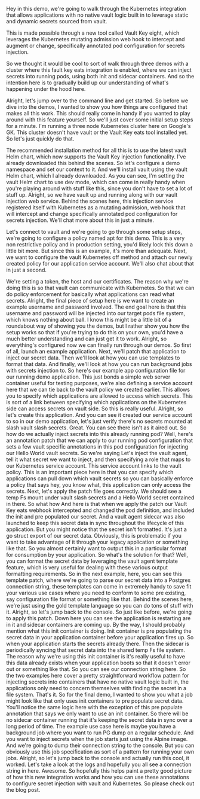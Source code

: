 Hey in this demo, we're going to walk through the Kubernetes integration that allows applications with no native vault 
logic built in to leverage static and dynamic secrets sourced from vault. 

This is made possible through a new tool called Vault Key eight, which leverages the Kubernetes mutating admission web hook to 
intercept and augment or change, specifically annotated pod configuration for secrets injection. 

So we thought it would be cool to sort of walk through three demos with a cluster where this fault key eats integration 
is enabled, where we can inject secrets into running pods, using both init and sidecar containers. And so the intention here is to gradually 
build up our understanding of what's happening under the hood here. 

Alright, let's jump over to the command line and get started. So before we dive into the demos, I wanted to show you how things are configured that
makes all this work. This should really come in handy if you wanted to play around with this feature yourself. So we'll just cover some initial 
setup steps for a minute. I'm running a three node Kubernetes cluster here on Google's GK. This cluster doesn't have vault or the Vault Key eats 
tool installed yet. So let's just quickly do that. 

The recommended installation method for all this is to use the latest vault Helm chart, which now supports the Vault Key injection functionality. I've already downloaded this behind the scenes. So let's configure a demo namespace and set 
our context to it. And we'll install vault using the vault Helm chart, which I already downloaded. As you can see, I'm setting the vault Helm 
chart to use dev mode, which can come in really handy when you're playing around with stuff like this, since you don't have to set a lot of stuff up.
Alright, so we have vault up and running along with our vault injection web service. Behind the scenes here, this injection service registered itself 
with Kubernetes as a mutating admission, web hook that will intercept and change specifically annotated pod configuration for secrets injection. 
We'll chat more about this in just a minute.

Let's connect to vault and we're going to go through some setup steps, we're going to 
configure a policy named apt for this demo. This is a very non restrictive policy and in production setting, you'd likely lock this down a 
little bit more. But since this is an example, it's more than adequate. Next, we want to configure the vault Kubernetes off method and attach our 
newly created policy for our application service account. We'll also chat about that in just a second. 

We're setting a token, the host and our 
certificates. The reason why we're doing this is so that vault can communicate with Kubernetes. So that we can do policy enforcement for basically
what applications can read what secrets. Alright, the final piece of setup here is we want to create an example username and password involved. The 
end goal here is that this username and password will be injected into our target pods file system, which knows nothing about ball. I know this
might be a little bit of a roundabout way of showing you the demos, but I rather show you how the setup works so that if you're trying to do this 
on your own, you'd have a much better understanding and can just get it to work. Alright, so everything's configured now we can finally run through
our demos. So first of all, launch an example application. Next, we'll patch that application to inject our secret data. Then we'll look at how you 
can use templates to format that data. And finally, we'll look at how you can run background jobs with secrets injection to. So here's our example 
app configuration file for our running demo application. This just bonds a simple web server container useful for testing purposes, we're also 
defining a service account here that we can tie back to the vault policy we created earlier. This allows you to specify which applications are 
allowed to access which secrets. This is sort of a link between specifying which applications on the Kubernetes side can access secrets on vault 
side. So this is really useful. Alright, so let's create this application. And you can see it created our service account to so in our demo 
application, let's just verify there's no secrets mounted at slash vault slash secrets. Great. You can see there isn't as it aired out. So how 
do we actually inject secrets into this already running pod? Well, here's an annotation patch that we can apply to our running pod configuration 
that sets a few vault specific annotations in this pod configuration for injecting our Hello World vault secrets. So we're saying Let's inject the 
vault agent, tell it what secret we want to inject, and then specifying a role that maps to our Kubernetes service account. This service account 
links to the vault policy. This is an important piece here in that you can specify which applications can pull down which vault secrets so you can
basically enforce a policy that says hey, you know what, this application can only access the secrets. Next, let's apply the patch file goes 
correctly. We should see a temp Fs mount under vault slash secrets and a Hello World secret contained in there. So what how And here is that 
when we apply the patch our Vault Key eats webhook intercepted and changed the pod definition, and included the init and pre populated our secret. 
And a vault agent sidecar was also launched to keep this secret data in sync throughout the lifecycle of this application. But you might notice 
that the secret isn't formatted. It's just a go struct export of our secret data. Obviously, this is problematic if you want to take advantage 
of it through your legacy application or something like that. So you almost certainly want to output this in a particular format for consumption 
by your application. So what's the solution for that? Well, you can format the secret data by leveraging the vault agent template feature, which 
is very useful for dealing with these various output formatting requirements. So in the next example, here, you can see this template patch,
where we're going to parse our secret data into a Postgres connection string, these templates can come in extremely handy to save fit your 
various use cases where you need to conform to some pre existing, say configuration file format or something like that. Behind the scenes here, 
we're just using the gold template language so you can do tons of stuff with it. Alright, so let's jump back to the console. So just like before, 
we're going to apply this patch. Down here you can see the application is restarting are in it and sidecar containers are coming up. By the way, 
I should probably mention what this init container is doing. Init container is pre populating the secret data in your application container 
before your application fires up. So when your application starts the secrets already there. Then the sidecar is periodically syncing that secret 
data into the shared temp Fs file system. The reason why we're using this init container is it's really useful to have this data already exists when 
your application boots so that it doesn't error out or something like that. So you can see our connection string here. So the two examples here 
cover a pretty straightforward workflow pattern for injecting secrets into containers that have no native vault logic built in, the applications 
only need to concern themselves with finding the secret in a file system. That's it. So for the final demo, I wanted to show you what a job might 
look like that only uses init containers to pre populate secret data. You'll notice the same logic here with the exception of this pre populate 
annotation that says we only want to use an init container. So there will be no sidecar container running that it's keeping the secret data in sync 
over a long period of time. The example use case here is maybe you have a background job where you want to run PG dump on a regular schedule. And 
you want to inject secrets when the job starts just using the Alpine image. And we're going to dump their connection string to the console. But you 
can obviously use this job specification as sort of a pattern for running your own jobs. Alright, so let's jump back to the console and actually run 
this cool, it worked. Let's take a look at the logs and hopefully you all see a connection string in here. Awesome. So hopefully this helps paint a
pretty good picture of how this new integration works and how you can use these annotations to configure secret injection with vault and Kubernetes. 
So please check out the blog post.


